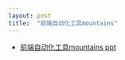 ```yaml
---
layout: post
title:  "前端自动化工具mountains"
---
```


- [前端自动化工具mountains ppt](/assets/qa-chrome-fiddler/qa-chrome-fiddler.pptx)
